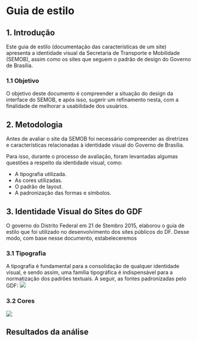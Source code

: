 # Guia de estilo

## 1. Introdução
Este guia de estilo (documentação das características de um site) apresenta a identidade visual da Secretaria de Transporte e Mobilidade (SEMOB), assim como os sites que seguem o padrão de design do Governo de Brasília. 

### 1.1 Objetivo
O objetivo deste documento é compreender a situação do design da interface do SEMOB, e após isso, sugerir um refinamento nesta, com a finalidade de melhorar a usabilidade dos usuários.

## 2. Metodologia
Antes de avaliar o site da SEMOB foi necessário compreender as diretrizes e características relacionadas à identidade visual do Governo de Brasília. 

Para isso, durante o processo de avaliação, foram levantadas algumas questões a respeito da identidade visual, como:
* A tipografia utilizada.
* As cores utilizadas.
* O padrão de layout.
* A padronização das formas e símbolos.


## 3. Identidade Visual do Sites do GDF 
O governo do Distrito Federal em 21 de Stembro 2015, elaborou o guia de estilo que foi utilizado no desenvolvimento dos sites públicos do DF. Desse modo, com base nesse documento, estabeleceremos

### 3.1 Tipografia
A tipografia é fundamental para a consolidação de qualquer identidade visual, e sendo assim, uma família tipográfica é indispensável para a normatização dos padrões textuais.
A seguir, as fontes padronizadas pelo GDF:
<img src="guia-de-estilo/guia-de-estilo-gdf/Tipografia.svg"/>


### 3.2 Cores
<img src="guia-de-estilo/guia-de-estilo-gdf/Cores.svg"/>



## Resultados da análise



